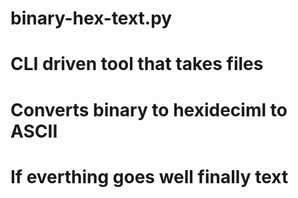 # binary-hex-text.py

# CLI driven tool that takes files 
# Converts binary to hexideciml to ASCII
# If everthing goes well finally text
